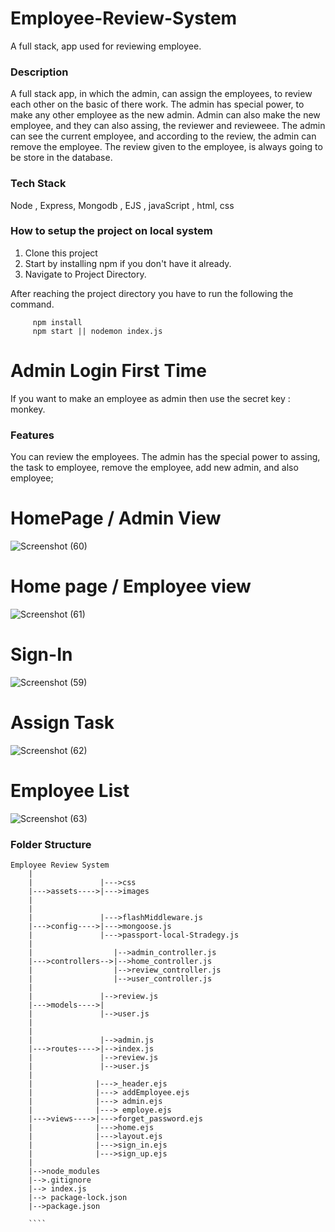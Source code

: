 # Employee-Review-System
A full stack, app used for reviewing employee.

### Description

A full stack app, in which the admin, can assign the employees, to review each other on the basic of there work. The admin has special power, to make any other employee
as the new admin. Admin can also make the new employee, and they can also assing, the reviewer and revieweee. The admin can see the current employee, and according to the
review, the admin can remove the employee. The review given to the employee, is always going to be store in the database.


### Tech Stack

Node , Express, Mongodb , EJS , javaScript , html, css

### How to setup the project on local system

  1. Clone this project
  2. Start by installing npm if you don't have it already.
  3. Navigate to Project Directory.

After reaching the project directory you have to run the following the command.
   ```` 
        npm install 
        npm start || nodemon index.js
   ````
   
 # Admin Login First Time 
 If you want to make an employee as admin then use the secret key : monkey.

### Features

  You can review the employees. The admin has the special power to assing, the task to employee, remove the employee, add new admin, and also employee;
  
  
  # HomePage / Admin View
 ![Screenshot (60)](https://github.com/Sanketsayal/employee-review/assets/57364941/9e36a11f-bb0f-4a22-bb08-44e958852102)

  
  # Home page / Employee view
 ![Screenshot (61)](https://github.com/Sanketsayal/employee-review/assets/57364941/ea61bcd9-225b-405d-8081-2fab11cf0b2d)


  # Sign-In
 ![Screenshot (59)](https://github.com/Sanketsayal/employee-review/assets/57364941/3e671d84-ece8-47bc-af9b-6978d2176e06)
  
  # Assign Task
  ![Screenshot (62)](https://github.com/Sanketsayal/employee-review/assets/57364941/e2517a23-6719-4c78-bce8-846bdfa09d3a)


  # Employee List
![Screenshot (63)](https://github.com/Sanketsayal/employee-review/assets/57364941/6f7f0e90-d917-41db-8db7-90a90decaab9)


  

### Folder Structure

```
Employee Review System
    |
    |               |--->css
    |--->assets---->|--->images
    |             
    |
    |               |--->flashMiddleware.js
    |--->config---->|--->mongoose.js
    |               |--->passport-local-Stradegy.js
    |
    |                  |-->admin_controller.js
    |--->controllers-->|-->home_controller.js
    |                  |-->review_controller.js
    |                  |-->user_controller.js
    |
    |               |-->review.js
    |--->models---->|
    |               |-->user.js
    |
    |              
    |               |-->admin.js
    |--->routes---->|-->index.js
    |               |-->review.js
    |               |-->user.js
    |
    |              |--->_header.ejs
    |              |---> addEmployee.ejs
    |              |---> admin.ejs
    |              |---> employe.ejs
    |--->views---->|--->forget_password.ejs
    |              |--->home.ejs
    |              |--->layout.ejs
    |              |--->sign_in.ejs
    |              |--->sign_up.ejs
    |
    |-->node_modules
    |-->.gitignore
    |--> index.js
    |--> package-lock.json
    |-->package.json
    
    ````
